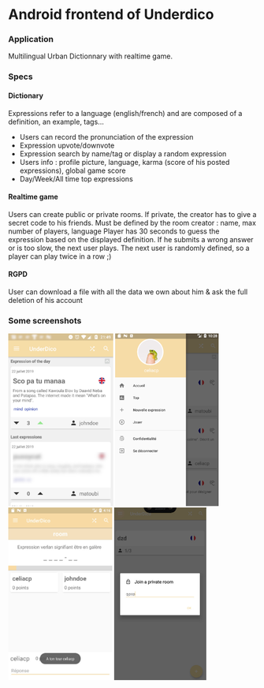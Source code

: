 # Android frontend of Underdico

### Application
Multilingual Urban Dictionnary with realtime game.

### Specs
#### Dictionary
Expressions refer to a language (english/french) and are composed of a definition, an example, tags...
- Users can record the pronunciation of the expression 
- Expression upvote/downvote
- Expression search by name/tag or display a random expression
- Users info : profile picture, language, karma (score of his posted expressions), global game score 
- Day/Week/All time top expressions

#### Realtime game
Users can create public or private rooms. If private, the creator has to give a secret code to his friends.
Must be defined by the room creator : name, max number of players, language
Player has 30 seconds to guess the expression based on the displayed definition. If he submits a wrong answer or is too slow, the next user plays. The next user is randomly defined, so a player can play twice in a row ;)

#### RGPD
User can download a file with all the data we own about him & ask the full deletion of his account

### Some screenshots
<img src="/screenshots/mainpage.jpg" height=350> <img src="/screenshots/mainscreen.png" height=350> <img src="/screenshots/game.jpg" height=350> <img src="/screenshots/joinprivateroom.jpg" height=350> 
